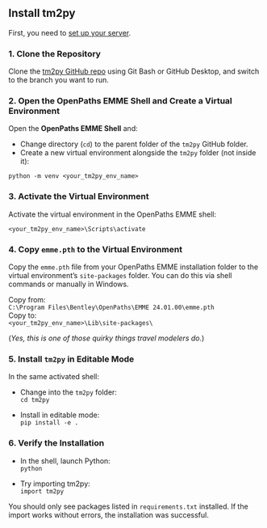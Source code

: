 ## Install tm2py

First, you need to [set up your server](server-setup.md).

### 1. **Clone the Repository**

Clone the [tm2py GitHub repo](https://github.com/BayAreaMetro/tm2py) using Git Bash or GitHub Desktop, and switch to the branch you want to run.

### 2. **Open the OpenPaths EMME Shell and Create a Virtual Environment**

Open the **OpenPaths EMME Shell** and:

- Change directory (`cd`) to the parent folder of the `tm2py` GitHub folder.  
- Create a new virtual environment alongside the `tm2py` folder (not inside it):

`python -m venv <your_tm2py_env_name>`


### 3. **Activate the Virtual Environment**


Activate the virtual environment in the OpenPaths EMME shell:

`<your_tm2py_env_name>\Scripts\activate`

### 4. **Copy `emme.pth` to the Virtual Environment**

Copy the `emme.pth` file from your OpenPaths EMME installation folder to the virtual environment’s `site-packages` folder. You can do this via shell commands or manually in Windows.

Copy from:  
`C:\Program Files\Bentley\OpenPaths\EMME 24.01.00\emme.pth`  
Copy to:  
`<your_tm2py_env_name>\Lib\site-packages\`

(*Yes, this is one of those quirky things travel modelers do.*)

### 5. **Install `tm2py` in Editable Mode**

In the same activated shell:

- Change into the `tm2py` folder:  
`cd tm2py`

- Install in editable mode:  
`pip install -e .`

### 6. **Verify the Installation**

- In the shell, launch Python:  
`python`

- Try importing tm2py:  
`import tm2py`

You should only see packages listed in `requirements.txt` installed. If the import works without errors, the installation was successful.



